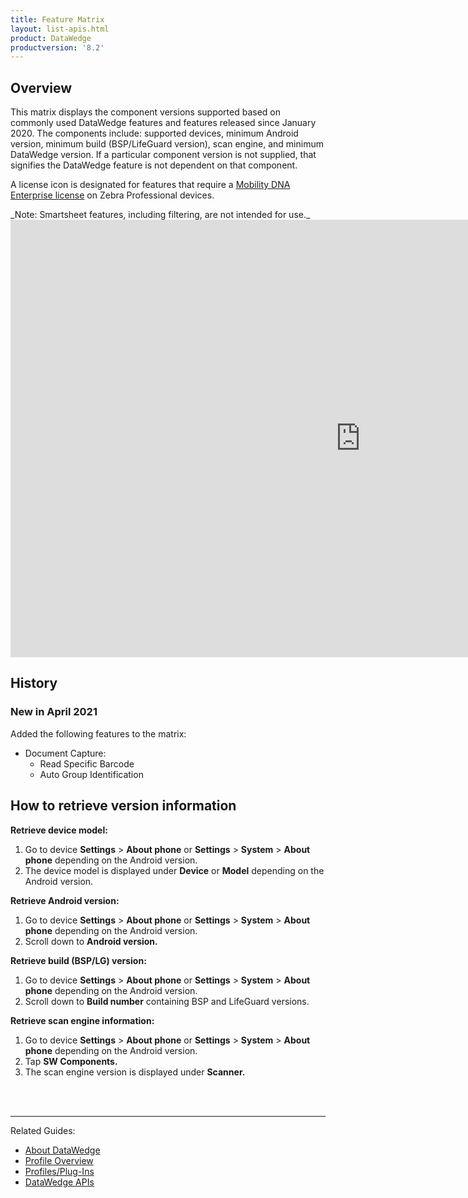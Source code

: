 ```yaml
---
title: Feature Matrix
layout: list-apis.html
product: DataWedge
productversion: '8.2'
---
```


## Overview

<p>This matrix displays the component versions supported based on commonly used DataWedge features and features released since January 2020. The components include: supported devices, minimum Android version, minimum build (BSP/LifeGuard version), scan engine, and minimum DataWedge version. If a particular component version is not supplied, that signifies the DataWedge feature is not dependent on that component.</p>
<!--<p>Some features rely on the scan engine. The supported scan engines will be updated in the near future.</p> -->

<p>A license icon is designated for features that require a <a href="/licensing">Mobility DNA Enterprise license</a> on Zebra Professional devices.</p>
_Note: Smartsheet features, including filtering, are not intended for use._
<IFRAME WIDTH=1120 HEIGHT=700 FRAMEBORDER=0 SRC="https://app.smartsheet.com/b/publish?EQBCT=0d83073f23f84ccbb82b9f43fed1a772"></IFRAME>

## History

### New in April 2021

Added the following features to the matrix:
* Document Capture:
    * Read Specific Barcode
    * Auto Group Identification

## How to retrieve version information

**Retrieve device model:**
1. Go to device **Settings** > **About phone** or **Settings** > **System** > **About phone** depending on the Android version.
2. The device model is displayed under **Device** or **Model** depending on the Android version.

**Retrieve Android version:**
1. Go to device **Settings** > **About phone** or **Settings** > **System** > **About phone** depending on the Android version.
2. Scroll down to **Android version.**

**Retrieve build (BSP/LG) version:**
1. Go to device **Settings** > **About phone** or **Settings** > **System** > **About phone** depending on the Android version.
2. Scroll down to **Build number** containing BSP and LifeGuard versions.

**Retrieve scan engine information:**
1. Go to device **Settings** > **About phone** or **Settings** > **System** > **About phone** depending on the Android version.
2. Tap **SW Components.**
3. The scan engine version is displayed under **Scanner.**
<br>
<br>

-----

Related Guides: 

* [About DataWedge](../about)
* [Profile Overview](../overview) 
* [Profiles/Plug-Ins](../profiles)
* [DataWedge APIs](../api)
